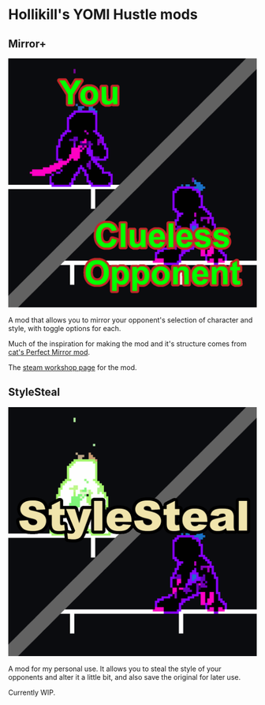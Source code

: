 # Hollikill's YOMI Hustle mods

## Mirror+

![mirrorplusthumbnail](https://raw.githubusercontent.com/Hollikill/YOMI-Hustle-modding/refs/heads/main/Mirror%2B%20Mod%20Resources/yomimirrorthumbnailv2.png)

A mod that allows you to mirror your opponent's selection of character and style, with toggle options for each.

Much of the inspiration for making the mod and it's structure comes from [cat's Perfect Mirror mod](steam://openurl/https://steamcommunity.com/sharedfiles/filedetails/?id=3296713084).

The [steam workshop page](https://steamcommunity.com/sharedfiles/filedetails/?id=3585394092) for the mod.

## StyleSteal

![stylestealthumbnail](https://raw.githubusercontent.com/Hollikill/YOMI-Hustle-modding/refs/heads/main/StyleSteal%20Mod%20Resources/yomistylestealthumbnail.png)

A mod for my personal use. It allows you to steal the style of your opponents and alter it a little bit, and also save the original for later use.

Currently WIP.
